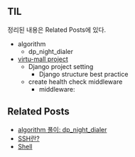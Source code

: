 ## TIL
정리된 내용은 Related Posts에 있다.

- algorithm
    - dp_night_dialer
- [virtu-mall project](https://github.com/f-lab-edu/virtu-mall/)
    - Django project setting
        - Django structure best practice
    - create health check middleware
        - middleware: 

    
## Related Posts
- [algorithm 풀이: dp_night_dialer](https://github.com/aohus/TIL/blob/main/algorithm/DynamicProgramming/dp_night_dialer.ipynb)
- [SSH란?](https://github.com/aohus/TIL/blob/main/network/SSH란?.md)
- [Shell](https://github.com/aohus/TIL/blob/main/os/Shell.md)